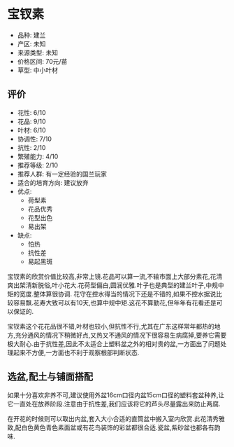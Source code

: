 # 宝钗素

+ 品种: 建兰
+ 产区: 未知
+ 来源类型: 未知
+ 价格区间: 70元/苗
+ 草型: 中小叶材

## 评价

+ 花性: 6/10
+ 花品: 9/10
+ 叶材: 6/10
+ 协调性: 7/10
+ 抗性: 2/10
+ 繁殖能力: 4/10
+ 推荐等级: 2/10
+ 推荐人群: 有一定经验的国兰玩家
+ 适合的培育方向: 建议放弃
+ 优点:
    + 荷型素
    + 花品优秀
    + 花型出色
    + 易出架
+ 缺点:
    + 怕热
    + 抗性差
    + 易起黑斑

宝钗素的欣赏价值比较高,非常上镜.花品可以算一流,不输市面上大部分素花,花清爽出架清新脱俗,叶小花大.花荷型偏白,圆润优雅.叶子也是典型的建兰叶子,中规中矩的宽度.整体算很协调.
花守在控水得当的情况下还是不错的,如果不控水据说比较容易飘.花寿大致可以有10天,也算中规中矩.这花不算勤花,但年年有花看还是可以保证的.

宝钗素这个花花品很不错,叶材也较小,但抗性不行,尤其在广东这样常年都热的地方,充分通风的情况下稍微好点,又热又不通风的情况下很容易生病腐掉,要养它需要极大耐心.由于抗性差,因此不太适合上塑料盆之外的相对贵的盆,一方面出了问题处理起来不方便,一方面也不利于观察根部判断状态.

## 选盆,配土与铺面搭配

如果十分喜欢非养不可,建议使用外盆16cm口径内盆15cm口径的塑料套盆种养,让它一直处在放养阶段.注意由于抗性差,我们应该将它的芦头尽量露出来防止两腐.

在开花的时候则可以取出内盆,套入大小合适的直筒盆中搬入室内欣赏.此花清秀雅致,配白色黄色青色素面盆或有花鸟装饰的彩盆都很合适.瓷盆,紫砂盆也都各有韵味.
